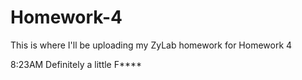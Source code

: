 # Homework-4
This is where I'll be uploading my ZyLab homework for Homework 4

8:23AM
Definitely a little F****
